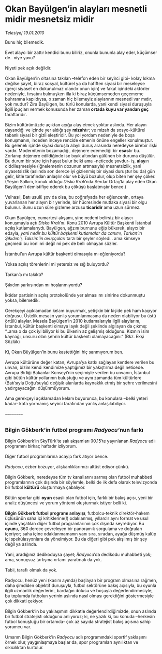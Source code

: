 # Okan Bayülgen’in alayları mesnetli midir mesnetsiz midir

*Telesiyej 19.01.2010*

<div class="taraf_structure_2col_1zq">
<div class="margen_n">



 <p>Bunu hiç bilemedik. <br/><br/>Evet alaycı bir zattır kendisi bunu biliriz, onunla bununla alay eder, küçümser de.. niye yavu? <br/><br/>Niyeti pek açık değildir. <br/><br/>Okan Bayülgen’in oltasına takılan –telefon eden bir seyirci gibi- kolay lokma değilse şayet, biraz sosyal, kültürel ya da hafiften siyasi bir meseleyse (gerçi siyaset en dokunulmaz olandır onun için) ve fakat içindeki aktörler nedeniyle, fırsatını bulmuşken illa ki biraz küçümsemeden geçememe buhranına kapıldıysa, o zaman hiç bilemeyiz alaylarının mesnedi var mıdır, yok mudur? Zira Bayülgen, bu türlü konularda, yani kendi siyasi duruşuyla ilgili ipuçları vermek konusunda her zaman<b> ortada kuyu var yandan geç</b> taraftarıdır. <br/><br/>Bizim kültürümüzde açıktan açığa alay etmek yoktur aslında. Her alayın dayandığı ve içinde yer aldığı şey <b>mizah</b>tır; ve mizah da sosyo-kültürel tabanlı siyasi bir gizli eleştiridir. Bu yol yordam nedeniyle de boşa konuşmanın, inceden inceye rencide etmenin önüne engeller konulmuştur. Bu gelenek içinde siyasi duruşla alaylı duruş arasında neredeyse birebir ilişki vardır. Modernitenin bozamadığı, dejenere edemediği bir <b>esas</b>tır bu. Zorlanıp dejenere edildiğinde ise bıyık altından gülünen bir duruma düşülür. Bu durum bir süre için hayat bulur belki ama –neticede şovdur- iş, <b>alay</b>ın ciddileşmesiyle (iğnelemenin dozunun artmasıyla) mesnetsizlik, yani siyasetsizlik (aslında son derece iyi gizlenmiş bir siyasi duruştur bu da) gün gelir, kitle tarafından anlaşılır olur ve büyü bozulur, olup biten her şey çöker. (Yeşim Salkım, konuk olduğu <i>Disko Kralı</i>’nda Serdar Ortaç’la alay eden Okan Bayülgen’i demistifiye ederek bu çöküşü başlatmıştır bence.) <br/><br/>Velhasıl, Batı usulü şov da olsa, bu coğrafyada her eğlencenin, ortaya yuvarlanan her alayın bir yerinde, bir hücresinde mutlaka siyasi bir olgu bulunur. Bunu uzun süre gizleme arzusu <b>ticaridir</b> ama uzun sürmez. <br/><br/>Okan Bayülgen, cumartesi akşamı, yine nedeni belirsiz bir alaycı konuşmayla açtı <i>Disko Kralı</i>’nı. Konu 2010 Avrupa Kültür Başkenti İstanbul açılış kutlamalarıydı. Bayülgen, ağzını burnunu eğip bükerek, alaycı bir edayla, <i>yani nedir bu kültür başkenti kutlamalar da canımı, Tarkan’ın Şıkıdım’ı, Taksim’in avuççuları</i> tarzı bir şeyler söyledi.. ama kimseye geçmedi bu ironi mi değil mi pek de belli olmayan sözler. <br/><br/>İstanbul’un Avrupa kültür başkenti olmasıyla mı eğleniyordu? <br/><br/>Yoksa açılış törenlerini mi yetersiz ve sığ buluyordu? <br/><br/>Tarkan’a mı takıktı? <br/><br/>Şıkıdım şarkısından mı hoşlanmıyordu? <br/><br/>İktidar partisinin açılış protokolünde yer alması mı sinirine dokunmuştu yoksa, bilemedik. <br/><br/>Gerekçeyi açıklamadan kelam buyurmak, yetişkin bir kişide pek ham kaçıyor doğrusu. Üstelik mesajın yanlış yorumlanmasına da neden olabiliyor bu üstü örtülü alaylar. Mesela Bayülgen’in 2010 kutlamalarıyla ilgili alaylarını, İstanbul, kültür başkenti olmaya layık değil şeklinde algılayan da çıkmış: “..ama o da çok iyi biliyor ki bu ülkenin az gelişmiş olduğunu. Kızının isim kaynağı, unsuru olan şehrin kültür başkenti olamayacağını.” (Bkz. Ekşi Sözlük) <br/><br/>Ki, Okan Büyülgen’in bunu kastettiğini hiç sanmıyorum ben. <br/><br/>Avrupa kültürüne değer katan, Avrupa’ya katkı sağlayan kentlere verilen bu unvan, bizim kendi kendimize yaptığımız bir yakıştırma değil neticede. Avrupa Birliği Bakanlar Konseyi’nin seçimiyle verilen bu unvanın, İstanbul gibi bütün kültür yollarının buluştuğu ve aynı zamanda tüm kültürlere (Batı’sıyla Doğu’suyla) değişik alanlarda kaynaklık etmiş bir şehre verilmesini yadırgayacağını düşünmüyorum. <br/><br/>Ama gerekçeyi açıklamadan kelam buyurunca, bu konulara –belki yeteri kadar- kafa yormamış seyirci tarafından yanlış anlaşılabiliyor.<b> <br/><br/>---------</b> <br/><br/><br/><font size="4"><strong>Bilgin Gökberk’in futbol programı <i>Radyocu’</i>nun farkı</strong></font> <br/><br/>Bilgin Gökberk’in SkyTürk’te salı akşamları 00.15’te yayınlanan <i>Radyocu</i> adlı programını birkaç haftadır izliyorum. <br/><br/>Diğer futbol programlarına acayip fark atıyor bence.<i> <br/><br/>Radyocu</i>, ezber bozuyor, alışkanlıklarımızı altüst ediyor çünkü. <br/><br/>Bilgin Gökberk, neredeyse tüm tv kanallarını sarmış olan futbol muhabbeti programlarının çok dışında bir söylemle, belki de ilk defa olarak televizyonda bir futbol <b>kültürü</b> oluşturmaya çabalıyor. <br/><br/>Bütün sporlar gibi <b>oyun</b> esaslı olan futbol için, farklı bir bakış açısı, yeni bir analiz düşüncesi ve yorum yöntemi oluşturmak istiyor belli ki.<b> <br/><br/>Bilgin Gökberk futbol programı anlayışı</b>; futbolcu-teknik direktör-hakem üçlüsünün saha içi kritiklerine(!) odaklanmış, yıllardır aynı format ve usul içinde yaşatılan diğer futbol programlarının çok dışında seyrediyor. Bu <b>oyun</b>u, 360 derece çevreleyen bir panoramik sorgulama ve doğruları içeriyor; saha içine odaklanmamanın yanı sıra, sıradan, ayağa düşmüş kulüp içi spekülasyonlara da yönelmiyor. Bu da diğeri gibi pek alışılmış bir şey değil ya aslında. <br/><br/>Yani, aradığınız dedikoduysa şayet; <i>Radyocu</i>’da dedikodu muhabbeti yok; ama, sonuçsuz tartışma ortamı yaratmak da yok. <br/><br/>Tabii, taraflı olmak da yok. <br/><br/>Radyocu, henüz yeni (kasım ayında) başlayan bir program olmasına rağmen, daha şimdiden objektif duruşuyla, futbol sektörüne bakış açısıyla, bu oyunla ilgili uzmanlık değerlerini, bardağın dolusu ve boşuyla değerlendirmesiyle, bu toplumda futbolun yerinin aslında nasıl olması gerektiğini göstermesiyle çok dikkati çekiyor. <br/><br/>Bilgin Gökberk’in bu yaklaşımını dikkatle değerlendirdiğimizde, onun aslında bir futbol stratejisti olduğunu anlıyoruz; ki, ne yazık ki, bu konuda –herkesin futbol konuştuğu bir ortamda- çok az sayıda stratejist bakış açısına sahip yorumcu var. <br/><br/>Umarım Bilgin Gökberk’in <i>Radyocu</i> adlı programındaki sportif yaklaşımı örnek olur, yaygınlaşmaya başlar da, spor programları aynılıktan ve sıkıcılıktan kurtulur.</p>
<br/>
<br/>
<br/>



<br/>


<div id="taraf_not">
</div>

</div>


</div>
